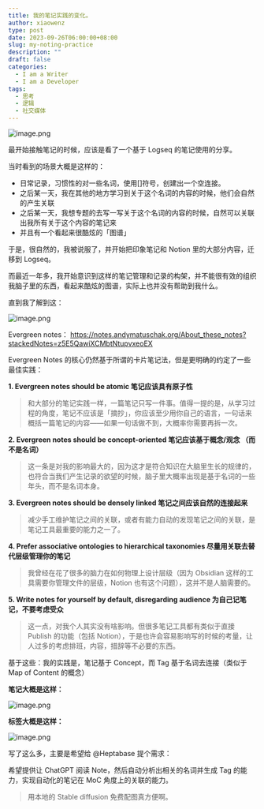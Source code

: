 ```yaml
---
title: 我的笔记实践的变化。
author: xiaowenz
type: post
date: 2023-09-26T06:00:00+08:00
slug: my-noting-practice
description: ""
draft: false
categories:
  - I am a Writer
  - I am a Developer
tags:
  - 思考
  - 逻辑
  - 社交媒体
---
```


![image.png](https://vip2.loli.io/2023/09/26/1JvgaQusWMBLzGS.png)

最开始接触笔记的时候，应该是看了一个基于 Logseq 的笔记使用的分享。

当时看到的场景大概是这样的：

- 日常记录，习惯性的对一些名词，使用[]符号，创建出一个空连接。
- 之后某一天，我在其他的地方学习到关于这个名词的内容的时候，他们会自然的产生关联
- 之后某一天，我想专题的去写一写关于这个名词的内容的时候，自然可以关联出我所有关于这个内容的笔记来
- 并且有一个看起来很酷炫的「图谱」

于是，很自然的，我被说服了，并开始把印象笔记和 Notion 里的大部分内容，迁移到 Logseq。

而最近一年多，我开始意识到这样的笔记管理和记录的构架，并不能很有效的组织我脑子里的东西，看起来酷炫的图谱，实际上也并没有帮助到我什么。

直到我了解到这：

![image.png](https://vip2.loli.io/2023/09/25/nFDlhPi4qyuSbcT.png)

Evergreen notes： https://notes.andymatuschak.org/About_these_notes?stackedNotes=z5E5QawiXCMbtNtupvxeoEX

Evergreen Notes 的核心仍然基于所谓的卡片笔记法，但是更明确的约定了一些最佳实践：

**1. Evergreen notes should be atomic 笔记应该具有原子性**

> 和大部分的笔记实践一样，一篇笔记只写一件事。值得一提的是，从学习过程的角度，笔记不应该是「摘抄」，你应该至少用你自己的语言，一句话来概括一篇笔记的内容——如果一句话做不到，大概率你需要再拆一次。

**2. Evergreen notes should be concept-oriented 笔记应该基于概念/观念 （而不是名词）**

> 这一条是对我的影响最大的，因为这才是符合知识在大脑里生长的规律的，也符合当我们产生记录的欲望的时候，脑子里大概率出现是基于名词的一些年头，而不是名词本身。

**3. Evergreen notes should be densely linked 笔记之间应该自然的连接起来**

> 减少手工维护笔记之间的关联，或者有能力自动的发现笔记之间的关联，是笔记工具最重要的能力之一了。

**4. Prefer associative ontologies to hierarchical taxonomies 尽量用关联去替代层级管理你的笔记**

> 我曾经在花了很多的脑力在如何物理上设计层级（因为 Obsidian 这样的工具需要你管理文件的层级，Notion 也有这个问题），这并不是人脑需要的。

**5. Write notes for yourself by default, disregarding audience 为自己记笔记，不要考虑受众**

> 这一点，对我个人其实没有啥影响。但很多笔记工具都有类似于直接 Publish 的功能（包括 Notion），于是也许会容易影响写的时候的考量，让人过多的考虑排班，内容，措辞等不必要的东西。

基于这些：我的实践是，笔记基于 Concept，而 Tag 基于名词去连接（类似于 Map of Content 的概念）

**笔记大概是这样：**

![image.png](https://vip2.loli.io/2023/09/25/pQlgT7VGzD3R2hb.png)

**标签大概是这样：**

![image.png](https://vip2.loli.io/2023/09/25/iwM6lYRrWqKmcZn.png)

写了这么多，主要是希望给 @Heptabase 提个需求：

希望提供让 ChatGPT 阅读 Note，然后自动分析出相关的名词并生成 Tag 的能力，实现自动化的笔记在 MoC 角度上的关联的能力。

> 用本地的 Stable diffusion 免费配图真方便啊。